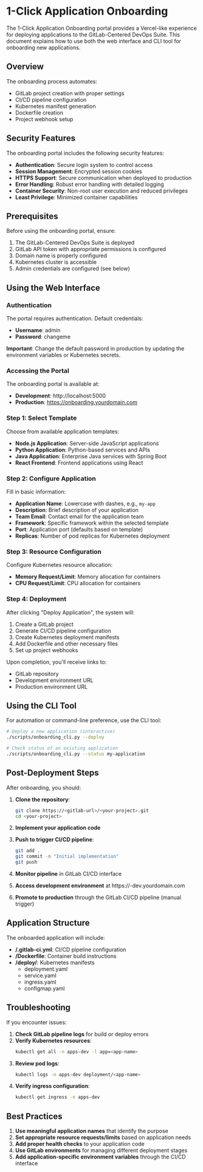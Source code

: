 # 1-Click Application Onboarding

The 1-Click Application Onboarding portal provides a Vercel-like experience for deploying applications to the GitLab-Centered DevOps Suite. This document explains how to use both the web interface and CLI tool for onboarding new applications.

## Overview

The onboarding process automates:

- GitLab project creation with proper settings
- CI/CD pipeline configuration
- Kubernetes manifest generation
- Dockerfile creation
- Project webhook setup

## Security Features

The onboarding portal includes the following security features:

- **Authentication**: Secure login system to control access
- **Session Management**: Encrypted session cookies
- **HTTPS Support**: Secure communication when deployed to production
- **Error Handling**: Robust error handling with detailed logging
- **Container Security**: Non-root user execution and reduced privileges
- **Least Privilege**: Minimized container capabilities

## Prerequisites

Before using the onboarding portal, ensure:

1. The GitLab-Centered DevOps Suite is deployed
2. GitLab API token with appropriate permissions is configured
3. Domain name is properly configured
4. Kubernetes cluster is accessible
5. Admin credentials are configured (see below)

## Using the Web Interface

### Authentication

The portal requires authentication. Default credentials:

- **Username**: admin
- **Password**: changeme

**Important**: Change the default password in production by updating the environment variables or Kubernetes secrets.

### Accessing the Portal

The onboarding portal is available at:

- **Development**: http://localhost:5000
- **Production**: https://onboarding.yourdomain.com

### Step 1: Select Template

Choose from available application templates:

- **Node.js Application**: Server-side JavaScript applications
- **Python Application**: Python-based services and APIs
- **Java Application**: Enterprise Java services with Spring Boot
- **React Frontend**: Frontend applications using React

### Step 2: Configure Application

Fill in basic information:

- **Application Name**: Lowercase with dashes, e.g., `my-app`
- **Description**: Brief description of your application
- **Team Email**: Contact email for the application team
- **Framework**: Specific framework within the selected template
- **Port**: Application port (defaults based on template)
- **Replicas**: Number of pod replicas for Kubernetes deployment

### Step 3: Resource Configuration

Configure Kubernetes resource allocation:

- **Memory Request/Limit**: Memory allocation for containers
- **CPU Request/Limit**: CPU allocation for containers

### Step 4: Deployment

After clicking "Deploy Application", the system will:

1. Create a GitLab project
2. Generate CI/CD pipeline configuration
3. Create Kubernetes deployment manifests
4. Add Dockerfile and other necessary files
5. Set up project webhooks

Upon completion, you'll receive links to:
- GitLab repository
- Development environment URL
- Production environment URL

## Using the CLI Tool

For automation or command-line preference, use the CLI tool:

```bash
# Deploy a new application (interactive)
./scripts/onboarding_cli.py --deploy

# Check status of an existing application
./scripts/onboarding_cli.py --status my-application
```

## Post-Deployment Steps

After onboarding, you should:

1. **Clone the repository**:
   ```bash
   git clone https://<gitlab-url>/<your-project>.git
   cd <your-project>
   ```

2. **Implement your application code**

3. **Push to trigger CI/CD pipeline**:
   ```bash
   git add .
   git commit -m "Initial implementation"
   git push
   ```

4. **Monitor pipeline** in GitLab CI/CD interface

5. **Access development environment** at https://<app-name>-dev.yourdomain.com

6. **Promote to production** through the GitLab CI/CD pipeline (manual trigger)

## Application Structure

The onboarded application will include:

- **/.gitlab-ci.yml**: CI/CD pipeline configuration
- **/Dockerfile**: Container build instructions
- **/deploy/**: Kubernetes manifests
  - deployment.yaml
  - service.yaml
  - ingress.yaml
  - configmap.yaml

## Troubleshooting

If you encounter issues:

1. **Check GitLab pipeline logs** for build or deploy errors
2. **Verify Kubernetes resources**:
   ```bash
   kubectl get all -n apps-dev -l app=<app-name>
   ```
3. **Review pod logs**:
   ```bash
   kubectl logs -n apps-dev deployment/<app-name>
   ```
4. **Verify ingress configuration**:
   ```bash
   kubectl get ingress -n apps-dev
   ```

## Best Practices

1. **Use meaningful application names** that identify the purpose
2. **Set appropriate resource requests/limits** based on application needs
3. **Add proper health checks** to your application code
4. **Use GitLab environments** for managing different deployment stages
5. **Add application-specific environment variables** through the CI/CD interface
